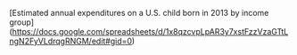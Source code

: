 [Estimated annual expenditures on a U.S. child born in 2013 by income group]
(https://docs.google.com/spreadsheets/d/1x8qzcvpLpAR3y7xstFzzVzaGTtLngN2FyVLdrqgRNGM/edit#gid=0)

